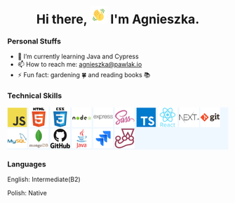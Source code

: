 <h1 align="center">
  Hi there,
    <img src="wave.gif"
         alt="Wawing hand"
         height="40"
         width"40" />
  I'm Agnieszka.
  </h1>

### Personal Stuffs
* 🌱 I’m currently learning Java and Cypress
* 📫 How to reach me: agnieszka@pawlak.io
* ⚡ Fun fact: gardening 🍀 and reading books 📚

### Technical Skills
<div display="flex" flex-wrap:"wrap" gap="12" style="background-color:#F0F8FF">
  <img src="https://github.com/devicons/devicon/blob/master/icons/javascript/javascript-original.svg" alt="javascript" width="45" height="45" />
  <img src="https://github.com/devicons/devicon/blob/master/icons/html5/html5-original-wordmark.svg" alt="html" width="45" height="45" />
  <img src="https://github.com/devicons/devicon/blob/master/icons/css3/css3-original-wordmark.svg" alt="css" width="45" height="45" />
  <img src="https://github.com/devicons/devicon/blob/master/icons/nodejs/nodejs-original-wordmark.svg" alt="node" width="45" height="45" ba />
  <img src="https://github.com/devicons/devicon/blob/master/icons/express/express-original-wordmark.svg" alt="express" width="45" height="45" />

  <img src="https://github.com/devicons/devicon/blob/master/icons/sass/sass-original.svg" alt="sass" width="45" height="45" />
  <img src="https://github.com/devicons/devicon/blob/master/icons/typescript/typescript-original.svg" alt="typescript" width="45" height="45" />
  <img src="https://github.com/devicons/devicon/blob/master/icons/react/react-original-wordmark.svg" alt="react" width="45" height="45" />
  <img src="https://github.com/devicons/devicon/blob/master/icons/nextjs/nextjs-original-wordmark.svg" alt="next" width="45" height="45" />

  <img src="https://github.com/devicons/devicon/blob/master/icons/git/git-original-wordmark.svg" alt="git" width="45" height="45" />
  <img src="https://github.com/devicons/devicon/blob/master/icons/mysql/mysql-original-wordmark.svg" alt="mysql" width="45" height="45" />
  <img src="https://github.com/devicons/devicon/blob/master/icons/mongodb/mongodb-original-wordmark.svg" alt="mongodb" width="45" height="45" />
  <img src="https://github.com/devicons/devicon/blob/master/icons/github/github-original-wordmark.svg" alt="github" width="45" height="45" />

  <img src="https://github.com/devicons/devicon/blob/master/icons/java/java-original-wordmark.svg" alt="java" width="45" height="45" />
  <img src="https://github.com/devicons/devicon/blob/master/icons/jira/jira-original.svg" alt="jira" width="45" height="45" />
  <img src="https://github.com/devicons/devicon/blob/master/icons/jest/jest-plain.svg" alt="jest" width="45" height="45" />
</div>
                                                                                                                       
### Languages
<div>
  <p>English: Intermediate(B2)</p>
  <p>Polish: Native</p>
</div>
                                                                                                                        









